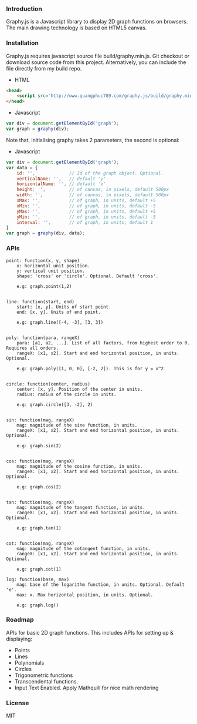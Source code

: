 ### Introduction

Graphy.js is a Javascript library to display 2D graph functions on browsers. The main drawing technology is based on HTML5 canvas.

### Installation

Graphy.js requires javascript source file build/graphy.min.js. Git checkout or download source code from this project. Alternatively, you can include the file directly from my build repo.

  - HTML
```html
<head>
    <script src='http://www.quangphuc789.com/graphy.js/build/graphy.min.js'></script>
</head>
```

  - Javascript
```js
var div = document.getElementById('graph');
var graph = graphy(div);
```

Note that, initialising graphy takes 2 parameters, the second is optional:
  - Javascript
```js
var div = document.getElementById('graph');
var data = {
    id: '',             // Id of the graph object. Optional.
    verticalName: '',   // default 'y'
    horizontalName: '', // default 'x'
    height: '',         // of canvas, in pixels, default 500px
    width: '',          // of canvas, in pixels, default 500px
    xMax: '',           // of graph, in units, default +5
    xMin: '',           // of graph, in units, default -5
    yMax: '',           // of graph, in units, default +5
    yMin: '',           // of graph, in units, default -5
    interval: '',       // of graph, in units, default 1
}
var graph = graphy(div, data);
```

### APIs

```
point: function(x, y, shape)
    x: horizontal unit position.
    y: vertical unit position.
    shape: 'cross' or 'circle'. Optional. Default 'cross'.

    e.g: graph.point(1,2)

```
```

line: function(start, end)
    start: [x, y]. Units of start point.
    end: [x, y]. Units of end point.

    e.g: graph.line([-4, -3], [3, 3])

```
```

poly: function(para, rangeX)
    para: [a1, a2, ...]. List of all factors, from highest order to 0. Requires all orders.
    rangeX: [x1, x2]. Start and end horizontal position, in units. Optional.

    e.g: graph.poly([1, 0, 0], [-2, 2]). This is for y = x^2

```
```

circle: function(center, radius)
    center: [x, y]. Position of the center in units.
    radius: radius of the circle in units.

    e.g: graph.circle([3, -2], 2)

```
```

sin: function(mag, rangeX)
    mag: magnitude of the sine function, in units.
    rangeX: [x1, x2]. Start and end horizontal position, in units. Optional.

    e.g: graph.sin(2)

```
```

cos: function(mag, rangeX)
    mag: magnitude of the cosine function, in units.
    rangeX: [x1, x2]. Start and end horizontal position, in units. Optional.

    e.g: graph.cos(2)

```
```

tan: function(mag, rangeX)
    mag: magnitude of the tangent function, in units.
    rangeX: [x1, x2]. Start and end horizontal position, in units. Optional.

    e.g: graph.tan(1)

```
```

cot: function(mag, rangeX)
    mag: magnitude of the cotangent function, in units.
    rangeX: [x1, x2]. Start and end horizontal position, in units. Optional.

    e.g: graph.cot(1)

```
```
log: function(base, max)
    mag: base of the logarithm function, in units. Optional. Default 'e'.
    max: x. Max horizontal position, in units. Optional.

    e.g: graph.log()

```

### Roadmap

APIs for basic 2D graph functions. This includes APIs for setting up & displaying:
 - Points
 - Lines
 - Polynomials
 - Circles
 - Trigonometric functions
 - Transcendental functions.
 - Input Text Enabled. Apply Mathquill for nice math rendering
 
### License
MIT

   [git-repo-url]: <https://github.com/quangphuc789/graphy.js>
